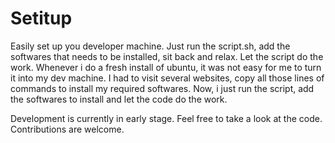 # Setitup

Easily set up you developer machine.
Just run the script.sh, add the softwares that needs to be installed, sit back and relax. Let the script do the work.
Whenever i do a fresh install of ubuntu, it was not easy for me to turn it into my dev machine. I had to visit several websites, copy all those lines of commands to install my required softwares. Now, i just run the script, add the softwares to install and let the code do the work.

Development is currently in early stage. Feel free to take a look at the code. Contributions are welcome.

